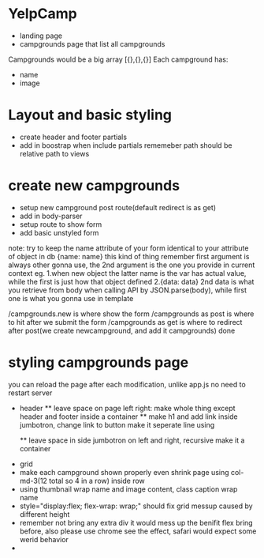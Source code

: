 # YelpCamp

* landing page
* campgrounds page that list all campgrounds

Campgrounds would be a big array [{},{},{}]
Each campground has:
 * name
 * image
 
# Layout and basic styling
* create header and footer partials
* add in boostrap
when include partials rememeber path should be relative path to views

# create new campgrounds
* setup new campground post route(default redirect is as get)
* add in body-parser
* setup route to show form
* add basic unstyled form

note:
try to keep the name attribute of your form identical to your attribute of object in db
{name: name} this kind of thing remember first argument is always other gonna use, the 2nd argument is the one you provide in current context
eg. 1.when new object the latter name is the var has actual value, while the first is just how that object defined
    2.{data: data} 2nd data is what you retrieve from body when calling API by JSON.parse(body), while first one is what you gonna use in template 

/campgrounds.new is where show the form
/campgrounds as post is where to hit after we submit the form
/campgrounds as get is where to redirect after post(we create newcampground, and add it campgrounds) done

# styling campgrounds page
you can reload the page after each modification, unlike app.js no need to restart server
* header
** leave space on page left right: make whole thing except header and footer inside a container
** make h1 and add link inside jumbotron, change link to button make it seperate line using <p>
** leave space in side jumbotron on left and right, recursive make it a container
* grid
* make each campground shown properly even shrink page using col-md-3(12 total so 4 in a row) inside row
* using thumbnail wrap name and image content, class caption wrap name 
* style="display:flex; flex-wrap: wrap;" should fix grid messup caused by different height
* remember not bring any extra div it would mess up the benifit flex bring before, also please use chrome see the effect, safari would expect some werid behavior
* 